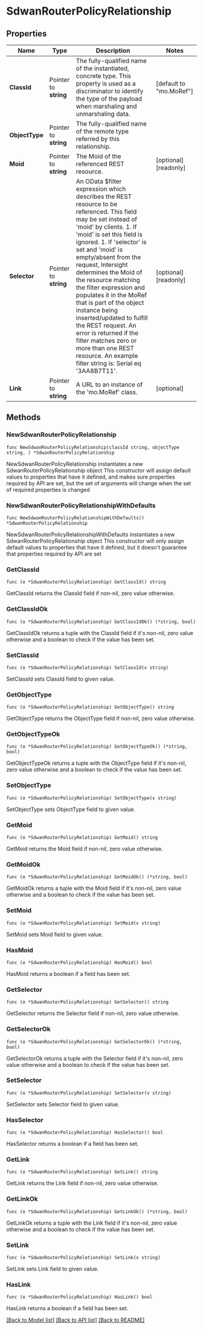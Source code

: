 # SdwanRouterPolicyRelationship

## Properties

Name | Type | Description | Notes
------------ | ------------- | ------------- | -------------
**ClassId** | Pointer to **string** | The fully-qualified name of the instantiated, concrete type. This property is used as a discriminator to identify the type of the payload when marshaling and unmarshaling data. | [default to "mo.MoRef"]
**ObjectType** | Pointer to **string** | The fully-qualified name of the remote type referred by this relationship. | 
**Moid** | Pointer to **string** | The Moid of the referenced REST resource. | [optional] [readonly] 
**Selector** | Pointer to **string** | An OData $filter expression which describes the REST resource to be referenced. This field may be set instead of &#39;moid&#39; by clients. 1. If &#39;moid&#39; is set this field is ignored. 1. If &#39;selector&#39; is set and &#39;moid&#39; is empty/absent from the request, Intersight determines the Moid of the resource matching the filter expression and populates it in the MoRef that is part of the object instance being inserted/updated to fulfill the REST request. An error is returned if the filter matches zero or more than one REST resource. An example filter string is: Serial eq &#39;3AA8B7T11&#39;. | [optional] [readonly] 
**Link** | Pointer to **string** | A URL to an instance of the &#39;mo.MoRef&#39; class. | [optional] 

## Methods

### NewSdwanRouterPolicyRelationship

`func NewSdwanRouterPolicyRelationship(classId string, objectType string, ) *SdwanRouterPolicyRelationship`

NewSdwanRouterPolicyRelationship instantiates a new SdwanRouterPolicyRelationship object
This constructor will assign default values to properties that have it defined,
and makes sure properties required by API are set, but the set of arguments
will change when the set of required properties is changed

### NewSdwanRouterPolicyRelationshipWithDefaults

`func NewSdwanRouterPolicyRelationshipWithDefaults() *SdwanRouterPolicyRelationship`

NewSdwanRouterPolicyRelationshipWithDefaults instantiates a new SdwanRouterPolicyRelationship object
This constructor will only assign default values to properties that have it defined,
but it doesn't guarantee that properties required by API are set

### GetClassId

`func (o *SdwanRouterPolicyRelationship) GetClassId() string`

GetClassId returns the ClassId field if non-nil, zero value otherwise.

### GetClassIdOk

`func (o *SdwanRouterPolicyRelationship) GetClassIdOk() (*string, bool)`

GetClassIdOk returns a tuple with the ClassId field if it's non-nil, zero value otherwise
and a boolean to check if the value has been set.

### SetClassId

`func (o *SdwanRouterPolicyRelationship) SetClassId(v string)`

SetClassId sets ClassId field to given value.


### GetObjectType

`func (o *SdwanRouterPolicyRelationship) GetObjectType() string`

GetObjectType returns the ObjectType field if non-nil, zero value otherwise.

### GetObjectTypeOk

`func (o *SdwanRouterPolicyRelationship) GetObjectTypeOk() (*string, bool)`

GetObjectTypeOk returns a tuple with the ObjectType field if it's non-nil, zero value otherwise
and a boolean to check if the value has been set.

### SetObjectType

`func (o *SdwanRouterPolicyRelationship) SetObjectType(v string)`

SetObjectType sets ObjectType field to given value.


### GetMoid

`func (o *SdwanRouterPolicyRelationship) GetMoid() string`

GetMoid returns the Moid field if non-nil, zero value otherwise.

### GetMoidOk

`func (o *SdwanRouterPolicyRelationship) GetMoidOk() (*string, bool)`

GetMoidOk returns a tuple with the Moid field if it's non-nil, zero value otherwise
and a boolean to check if the value has been set.

### SetMoid

`func (o *SdwanRouterPolicyRelationship) SetMoid(v string)`

SetMoid sets Moid field to given value.

### HasMoid

`func (o *SdwanRouterPolicyRelationship) HasMoid() bool`

HasMoid returns a boolean if a field has been set.

### GetSelector

`func (o *SdwanRouterPolicyRelationship) GetSelector() string`

GetSelector returns the Selector field if non-nil, zero value otherwise.

### GetSelectorOk

`func (o *SdwanRouterPolicyRelationship) GetSelectorOk() (*string, bool)`

GetSelectorOk returns a tuple with the Selector field if it's non-nil, zero value otherwise
and a boolean to check if the value has been set.

### SetSelector

`func (o *SdwanRouterPolicyRelationship) SetSelector(v string)`

SetSelector sets Selector field to given value.

### HasSelector

`func (o *SdwanRouterPolicyRelationship) HasSelector() bool`

HasSelector returns a boolean if a field has been set.

### GetLink

`func (o *SdwanRouterPolicyRelationship) GetLink() string`

GetLink returns the Link field if non-nil, zero value otherwise.

### GetLinkOk

`func (o *SdwanRouterPolicyRelationship) GetLinkOk() (*string, bool)`

GetLinkOk returns a tuple with the Link field if it's non-nil, zero value otherwise
and a boolean to check if the value has been set.

### SetLink

`func (o *SdwanRouterPolicyRelationship) SetLink(v string)`

SetLink sets Link field to given value.

### HasLink

`func (o *SdwanRouterPolicyRelationship) HasLink() bool`

HasLink returns a boolean if a field has been set.


[[Back to Model list]](../README.md#documentation-for-models) [[Back to API list]](../README.md#documentation-for-api-endpoints) [[Back to README]](../README.md)


